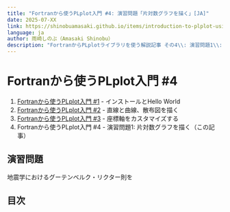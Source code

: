 ```yaml
---
title: "Fortranから使うPLplot入門 #4: 演習問題「片対数グラフを描く」[JA]"
date: 2025-07-XX
link: https://shinobuamasaki.github.io/items/introduction-to-plplot-using-fortran-003.html
language: ja
author: 雨崎しのぶ（Amasaki Shinobu）
description: "FortranからPLplotライブラリを使う解説記事 その4\\: 演習問題1\\: 片対数グラフを描く"
---
```


# Fortranから使うPLplot入門 #4

1. [Fortranから使うPLplot入門 #1](https://qiita.com/amasaki203/items/1dbeb02a2adb7265654d) - インストールとHello World
2. [Fortranから使うPLplot入門 #2](https://shinobuamasaki.github.io/items/introduction-to-plplot-using-fortran-002.html) - 直線と曲線、散布図を描く
3. [Fortranから使うPLplot入門 #3]() - 座標軸をカスタマイズする
4. Fortranから使うPLplot入門 #4 - 演習問題1: 片対数グラフを描く（この記事）

## 演習問題

地震学におけるグーテンベルク・リクター則を　

## 目次
